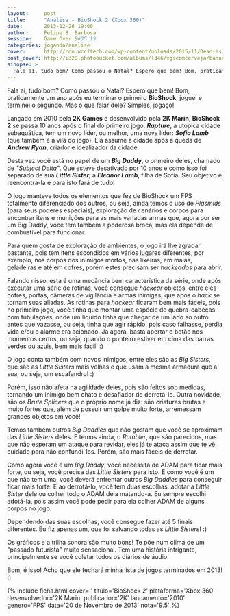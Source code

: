 ```yaml
---
layout:     post
title:      "Análise - BioShock 2 (Xbox 360)"
date:       2013-12-26 19:00
author:     Felipe B. Barbosa
session:    Game Over &#35 13
categories: jogando/analise
cover:      http://cdn.wccftech.com/wp-content/uploads/2015/11/Dead-island-cover.png
post_cover: http://i328.photobucket.com/albums/l346/vgscomcerveja/banner3_1_zpsplzx2idj.jpg
sinopse: >
  Fala aí, tudo bom? Como passou o Natal? Espero que bem! Bom, praticamente um ano após eu terminar o primeiro BioShock, joguei e terminei o segundo. Mas o que falar dele? Simples, jogaço!
---
```

Fala aí, tudo bom? Como passou o Natal? Espero que bem! Bom, praticamente um ano após eu terminar o primeiro **BioShock**, joguei e terminei o segundo. Mas o que falar dele? Simples, jogaço!

Lançado em 2010 pela **2K Games** e desenvolvido pela **2K Marin**, **BioShock 2** se passa 10 anos após o final do primeiro jogo. **_Rapture_**, a utópica cidade subaquática, tem um novo líder, ou melhor, uma nova líder: **_Sofia Lamb_** (que também é a vilã do jogo). Ela assume a cidade após a queda de **_Andrew Ryan_**, criador e idealizador da cidade.

Desta vez você está no papel de um **_Big Daddy_**, o primeiro deles, chamado de *"Subject Delta"*. Que esteve desativado por 10 anos e como isso foi separado de sua **_Little Sister_**, a **_Eleanor Lamb_**, filha de Sofia. Seu objetivo é reencontra-la e para isto fará de tudo!

O jogo manteve todos os elementos que fez de BioShock um FPS totalmente diferenciado dos outros, ou seja, ainda temos o uso de *Plasmids* (para seus poderes especiais), exploração de cenários e corpos para encontrar itens e munições para as mais variadas armas que, agora por ser um Big Daddy, você tem também a poderosa broca, mas ela depende de combustível para funcionar.

Para quem gosta de exploração de ambientes, o jogo irá lhe agradar bastante, pois tem itens escondidos em vários lugares diferentes, por exemplo, nos corpos dos inimigos mortos, nas lixeiras, em malas, geladeiras e até em cofres, porém estes precisam ser *hackeados* para abrir.

Falando nisso, esta é uma mecância bem característica da série, onde após executar uma série de rotinas, você consegue *hackear* objetos, entre eles cofres, portas, câmeras de vigilância e armas inimigas, que após o *hack* se tornam suas aliadas. As rotinas para *hackear* ficaram bem mais fáceis, pois no primeiro jogo, você tinha que montar uma espécie de quebra-cabeças com tubulações, onde um líquido tinha que chegar de um lado ao outro antes que vazasse, ou seja, tinha que agir rápido, pois caso falhasse, perdia vida e/ou o alarme era acionado. Já agora, basta apertar o botão nos momentos certos, ou seja, quando o ponteiro estiver em cima das barras verdes ou azuis, bem mais fácil! :)

O jogo conta também com novos inimigos, entre eles são as *Big Sisters*, que são as *Little Sisters* mais velhas e que usam a mesma armadura que a sua, ou seja, um escafandro! :)

Porém, isso não afeta na agilidade deles, pois são feitos sob medidas, tornando um inimigo bem chato e desafiador de derrotá-lo. Outra novidade, são os *Brute Splicers* que o próprio nome já diz: são criaturas brutas e muito fortes que, além de possuir um golpe muito forte, arremessam grandes objetos em você!

Temos também outros *Big Daddies* que não gostam que você se aproximam das *Little Sisters* deles. E temos ainda, o *Rumbler*, que são parecidos, mas que não esperam um ataque para revidar, eles já te ataca assim que te vê, cuidado para não confundi-los. Porém, são mais fáceis de derrotar.

Como agora você é um *Big Daddy*, você necessita de ADAM para ficar mais forte, ou seja, você precisa das *Little Sisters* para isto. E como você é um que não tem uma, você deverá enfrentar outros *Big Daddies* para conseguir ficar mais forte. E ao derrotá-lo, você tem duas escolhas: adotar a *Little Sister* dele ou colher todo o ADAM dela matando-a. Eu sempre escolhi adotá-la, pois assim você pode pedir para ela colher ADAM de alguns corpos no jogo.

Dependendo das suas escolhas, você consegue fazer até 5 finais diferentes. Eu fiz apenas um, que foi salvando todas as *Little Sisters*! :)

Os gráficos e a trilha sonora são muito bons! Te põe num clima de um "passado futurista" muito sensacional. Tem uma história intrigante, principalmente se você coletar todos os diários de áudio.

Bom, é isso! Acho que ele fechará minha lista de jogos terminados em 2013! :)

{% include ficha.html
  cover=''
  titulo='BioShock 2'
  plataforma='Xbox 360'
  desenvolvedor='2K Marin'
  publicador='2K'
  lancamento='2010'
  genero='FPS'
  data='20 de Novembro de 2013'
  nota='9.5' %}

